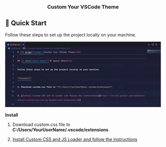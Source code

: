 # <h3 align="center">Custom Your VSCode Theme</h3>

## <a name="quick-start">🤸 Quick Start</a>

Follow these steps to set up the project locally on your machine.

![](./preview.png)

**Install**

1. Download custom.css file to **C:/Users/YourUserName/.vscode/extensions**

2. [Install Custom CSS and JS Loader and follow the instructions](https://chrome.google.com/webstore/detail/custom-css-and-js-loader/your-extension-id)
